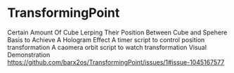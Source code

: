 # TransformingPoint
Certain Amount Of Cube Lerping Their Position Between Cube and Spehere Basis  to Achieve A Hologram  Effect
A timer script to control position transformation
A caomera orbit script to watch transformation
Visual Demonstration
https://github.com/barx2os/TransformingPoint/issues/1#issue-1045167577

